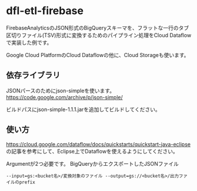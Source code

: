 # dfl-etl-firebase

FirebaseAnalyticsのJSON形式のBigQueryスキーマを、フラットな一行のタブ区切りファイル(TSV)形式に変換するためのパイプライン処理をCloud Dataflowで実装した例です。

Google Cloud PlatformのCloud Dataflowの他に、Cloud Storageも使います。

## 依存ライブラリ
JSONパースのためにjson-simpleを使います。
https://code.google.com/archive/p/json-simple/

ビルドパスにjson-simple-1.1.1.jarを追加してビルドしてください。

## 使い方
https://cloud.google.com/dataflow/docs/quickstarts/quickstart-java-eclipse
の記事を参考にして、Eclipse上でDataflowを使えるようにしてください。

Argumentが2つ必要です。
BigQueryからエクスポートしたJSONファイル

```
--input=gs:<bucket名>/変換対象のファイル --output=gs://<bucket名>/出力ファイルのprefix
```
